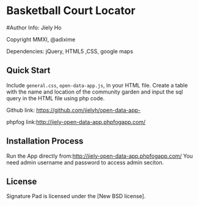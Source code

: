 # Basketball Court Locator


#Author Info: 
Jiely Ho

Copyright MMXI, @adixime 

Dependencies: jQuery, HTML5 ,CSS, google maps

## Quick Start
 
 Include `general.css`, `open-data-app.js`, in your HTML file. Create a table with the name and location of the community garden and input the sql query in the HTML file using php code.

 Github link: <https://github.com/jielyh/open-data-app->

 phpfog link:<http://jiely-open-data-app.phpfogapp.com/>

## Installation Process
Run the App directly from:<http://jiely-open-data-app.phpfogapp.com/>
You need admin username and password to access admin seciton.

## License
Signature Pad is licensed under the [New BSD license].


